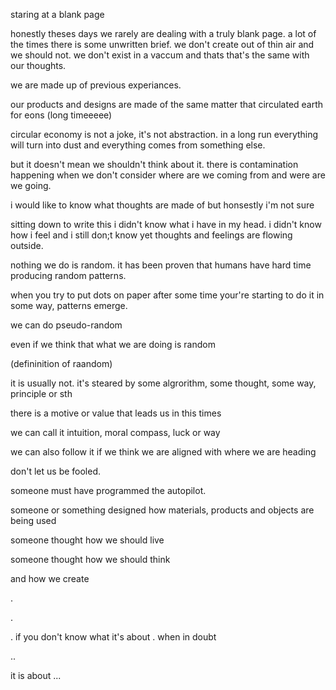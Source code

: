 staring at a blank page 

honestly theses days we rarely are dealing with a truly blank page. a lot of the times there is some unwritten brief. we don't create out of thin air and we should not. we don't exist in a vaccum and thats that's the same with our thoughts. 

we are made up of previous experiances. 

our products and designs are made of the same matter that circulated earth for eons (long timeeeee) 

circular economy is not a joke, it's not abstraction.
in a long run everything will turn into dust and everything comes from something else. 

but it doesn't mean we shouldn't think about it. 
there is contamination happening when we don't consider where are we coming from and were are we going. 

i would like to know what thoughts are made of but honsestly i'm not sure 

sitting down to write this i didn't know what i have in my head. 
i didn't know how i feel and i still don;t know 
yet thoughts and feelings are flowing outside. 

nothing we do is random. 
it has been proven that humans have hard time producing random patterns. 

when you try to put dots on paper after some time your're starting to do it in some way, patterns emerge. 

we can do pseudo-random

even if we think that what we are doing is random 

(defininition of raandom) 

it is usually not. it's steared by some algrorithm, some thought, some way, principle or sth

there is a motive or value that leads us in this times 

we can call it intuition, moral compass, luck or way 

we can also follow it if we think we are aligned with where we are heading 

don't let us be fooled. 

someone must have programmed the autopilot. 

someone or something designed how materials, products and objects are being used 

someone thought how we should live

someone thought how we should think 

and how we create

. 

.

.
if you don't know what it's about 
.
when in doubt

..

it is about ...